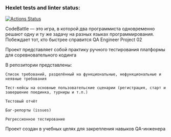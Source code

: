 ### Hexlet tests and linter status:
[![Actions Status](https://github.com/Kolpachini/qa-engineer-project-85/actions/workflows/hexlet-check.yml/badge.svg)](https://github.com/Kolpachini/qa-engineer-project-85/actions)

CodeBattle — это игра, в которой два программиста одновременно решают одну и ту же задачу на разных языках программирования. Побеждает тот, кто быстрее справится
QA Engineer Project 02

Проект представляет собой практику ручного тестирования платформы для соревновательного кодинга

В репозитории представлены:

    Список требований, разделённый на функциональные, нефункциональные и неявные требования

    Тест-кейсы на основные пользовательские сценарии (регистрация, старт и завершение поединка, турниры и т.п.)

    Тестовый отчёт

    Баг-репорты (issues)

    Регрессионное тестирование

Проект создан в учебных целях для закрепления навыков QA-инженера
